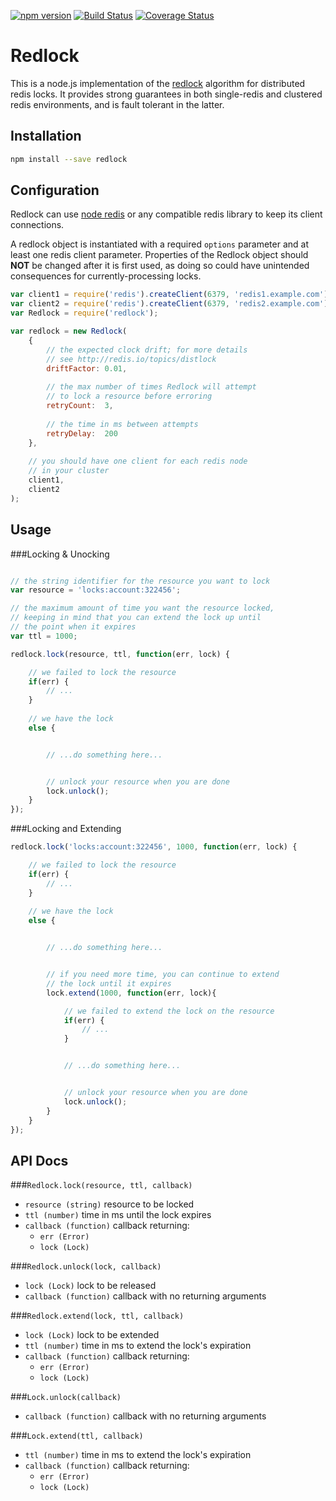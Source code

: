 [![npm version](https://badge.fury.io/js/redlock.svg)](https://www.npmjs.com/package/redlock)
[![Build Status](https://travis-ci.org/mike-marcacci/node-redlock.svg)](https://travis-ci.org/mike-marcacci/node-redlock)
[![Coverage Status](https://coveralls.io/repos/mike-marcacci/node-redlock/badge.svg)](https://coveralls.io/r/mike-marcacci/node-redlock)

Redlock
=======
This is a node.js implementation of the [redlock](http://redis.io/topics/distlock) algorithm for distributed redis locks. It provides strong guarantees in both single-redis and clustered redis environments, and is fault tolerant in the latter.

Installation
------------
```bash
npm install --save redlock
```

Configuration
-------------
Redlock can use [node redis](https://github.com/mranney/node_redis) or any compatible redis library to keep its client connections.

A redlock object is instantiated with a required `options` parameter and at least one redis client parameter. Properties of the Redlock object should **NOT** be changed after it is first used, as doing so could have unintended consequences for currently-processing locks.

```js
var client1 = require('redis').createClient(6379, 'redis1.example.com');
var client2 = require('redis').createClient(6379, 'redis2.example.com');
var Redlock = require('redlock');

var redlock = new Redlock(
	{
		// the expected clock drift; for more details
		// see http://redis.io/topics/distlock
		driftFactor: 0.01,
		
		// the max number of times Redlock will attempt
		// to lock a resource before erroring
		retryCount:  3,
		
		// the time in ms between attempts
		retryDelay:  200
	},
	
	// you should have one client for each redis node
	// in your cluster
	client1,
	client2
);
```


Usage
-----


###Locking & Unocking

```js

// the string identifier for the resource you want to lock
var resource = 'locks:account:322456';

// the maximum amount of time you want the resource locked,
// keeping in mind that you can extend the lock up until
// the point when it expires
var ttl = 1000;

redlock.lock(resource, ttl, function(err, lock) {

	// we failed to lock the resource
	if(err) {
		// ...
	}
	
	// we have the lock
	else {


		// ...do something here...


		// unlock your resource when you are done
		lock.unlock();
	}
});

```


###Locking and Extending

```js
redlock.lock('locks:account:322456', 1000, function(err, lock) {

	// we failed to lock the resource
	if(err) {
		// ...
	}
	
	// we have the lock
	else {


		// ...do something here...


		// if you need more time, you can continue to extend
		// the lock until it expires
		lock.extend(1000, function(err, lock){

			// we failed to extend the lock on the resource
			if(err) {
				// ...
			}


			// ...do something here...


			// unlock your resource when you are done
			lock.unlock();
		}
	}
});

```

API Docs
--------

###`Redlock.lock(resource, ttl, callback)`
- `resource (string)` resource to be locked
- `ttl (number)` time in ms until the lock expires
- `callback (function)` callback returning:
	- `err (Error)`
	- `lock (Lock)`


###`Redlock.unlock(lock, callback)`
- `lock (Lock)` lock to be released
- `callback (function)` callback with no returning arguments


###`Redlock.extend(lock, ttl, callback)`
- `lock (Lock)` lock to be extended
- `ttl (number)` time in ms to extend the lock's expiration
- `callback (function)` callback returning:
	- `err (Error)`
	- `lock (Lock)`


###`Lock.unlock(callback)`
- `callback (function)` callback with no returning arguments


###`Lock.extend(ttl, callback)`
- `ttl (number)` time in ms to extend the lock's expiration
- `callback (function)` callback returning:
	- `err (Error)`
	- `lock (Lock)`

